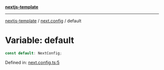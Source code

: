 [**nextjs-template**](../../README.md)

---

[nextjs-template](../../README.md) / [next.config](../README.md) / default

# Variable: default

```ts
const default: NextConfig;
```

Defined in: [next.config.ts:5](https://github.com/Its-Satyajit/nextjs-template/blob/a020f2e64682696d16eea8be5c54d400aa09764e/next.config.ts#L5)
